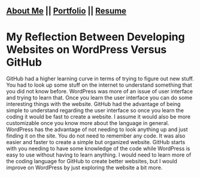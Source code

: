 ## [About Me](index.md) || [Portfolio](Portfolio.md) || [Resume](Resume.md)
# My Reflection Between Developing Websites on WordPress Versus GitHub

GitHub had a higher learning curve in terms of trying to figure out new stuff. You had to look up some stuff on the internet to understand something that you did not know before. 
WordPress was more of an issue of user interface and trying to learn that. Once you learn the user interface you can do some interesting things with the website. 
GitHub had the advantage of being simple to understand regarding the user interface so once you learn the coding it would be fast to create a website. 
I assume it would also be more customizable once you know more about the language in general. 
WordPress has the advantage of not needing to look anything up and just finding it on the site. 
You do not need to remember any code. It was also easier and faster to create a simple but organized website. 
GitHub starts with you needing to have some knowledge of the code while WordPress is easy to use without having to learn anything. 
I would need to learn more of the coding language for GitHub to create better websites, but I would improve on WordPress by just exploring the website a bit more.
